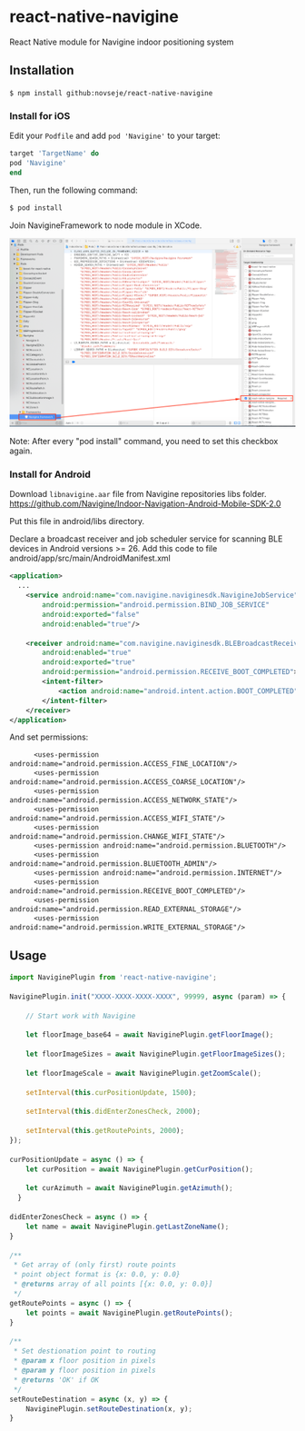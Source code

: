 # react-native-navigine

React Native module for Navigine indoor positioning system

## Installation

`$ npm install github:novseje/react-native-navigine`

### Install for iOS

Edit your `Podfile` and add `pod 'Navigine'` to your target:

```ruby
target 'TargetName' do
pod 'Navigine'
end
```

Then, run the following command:

```bash
$ pod install
```

Join NavigineFramework to node module in XCode.

![alt text](/extra/add-framework.png?raw=true "Xcode")

Note: After every "pod install" command, you need to set this checkbox again.

### Install for Android

Download `libnavigine.aar` file from Navigine repositories libs folder.
https://github.com/Navigine/Indoor-Navigation-Android-Mobile-SDK-2.0

Put this file in android/libs directory.

Declare a broadcast receiver and job scheduler service for scanning BLE devices in Android versions >= 26.
Add this code to file android/app/src/main/AndroidManifest.xml
```xml
<application>
  ...
    <service android:name="com.navigine.naviginesdk.NavigineJobService"
        android:permission="android.permission.BIND_JOB_SERVICE"
        android:exported="false"
        android:enabled="true"/>

    <receiver android:name="com.navigine.naviginesdk.BLEBroadcastReceiver"
        android:enabled="true"
        android:exported="true"
        android:permission="android.permission.RECEIVE_BOOT_COMPLETED">
        <intent-filter>
            <action android:name="android.intent.action.BOOT_COMPLETED"/>
        </intent-filter>
    </receiver>
</application>
```

And set permissions:
```
      <uses-permission android:name="android.permission.ACCESS_FINE_LOCATION"/>
      <uses-permission android:name="android.permission.ACCESS_COARSE_LOCATION"/>
      <uses-permission android:name="android.permission.ACCESS_NETWORK_STATE"/>
      <uses-permission android:name="android.permission.ACCESS_WIFI_STATE"/>
      <uses-permission android:name="android.permission.CHANGE_WIFI_STATE"/>
      <uses-permission android:name="android.permission.BLUETOOTH"/>
      <uses-permission android:name="android.permission.BLUETOOTH_ADMIN"/>
      <uses-permission android:name="android.permission.INTERNET"/>
      <uses-permission android:name="android.permission.RECEIVE_BOOT_COMPLETED"/>
      <uses-permission android:name="android.permission.READ_EXTERNAL_STORAGE"/>
      <uses-permission android:name="android.permission.WRITE_EXTERNAL_STORAGE"/>
```

## Usage
```js
import NaviginePlugin from 'react-native-navigine';

NaviginePlugin.init("XXXX-XXXX-XXXX-XXXX", 99999, async (param) => {
    
    // Start work with Navigine

    let floorImage_base64 = await NaviginePlugin.getFloorImage();

    let floorImageSizes = await NaviginePlugin.getFloorImageSizes();

    let floorImageScale = await NaviginePlugin.getZoomScale();

    setInterval(this.curPositionUpdate, 1500);

    setInterval(this.didEnterZonesCheck, 2000);

    setInterval(this.getRoutePoints, 2000);
});

curPositionUpdate = async () => {
    let curPosition = await NaviginePlugin.getCurPosition();

    let curAzimuth = await NaviginePlugin.getAzimuth();
  }

didEnterZonesCheck = async () => {
    let name = await NaviginePlugin.getLastZoneName();
}

/**
 * Get array of (only first) route points
 * point object format is {x: 0.0, y: 0.0}
 * @returns array of all points [{x: 0.0, y: 0.0}]
 */
getRoutePoints = async () => {
    let points = await NaviginePlugin.getRoutePoints();
}

/**
 * Set destionation point to routing
 * @param x floor position in pixels
 * @param y floor position in pixels
 * @returns 'OK' if OK
 */
setRouteDestination = async (x, y) => {
    NaviginePlugin.setRouteDestination(x, y);
}
```
